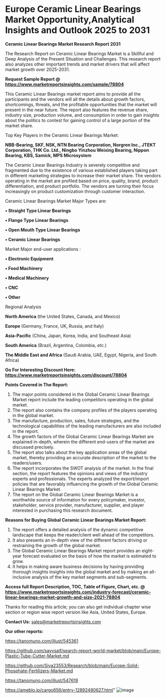 # Europe Ceramic Linear Bearings Market Opportunity,Analytical Insights and Outlook 2025 to 2031

<strong>Ceramic Linear Bearings Market Research Report 2031</strong>

The Research Report on Ceramic Linear Bearings Market is a Skillful and Deep Analysis of the Present Situation and Challenges. This research report also analyzes other important trends and market drivers that will affect market growth over 2025-2031.

<strong>Request Sample Report @ <a href=https://www.marketreportsinsights.com/sample/78804>https://www.marketreportsinsights.com/sample/78804</a></strong>

This Ceramic Linear Bearings market report aims to provide all the participants and the vendors will all the details about growth factors, shortcomings, threats, and the profitable opportunities that the market will present in the near future. The report also features the revenue share, industry size, production volume, and consumption in order to gain insights about the politics to contest for gaining control of a large portion of the market share.

Top Key Players in the Ceramic Linear Bearings Market:

<strong>NBB-Bearing, SKF, NSK, NTN Bearing Corporation, Norgren Inc., JTEKT Corporation, THK Co. Ltd., Ningbo Yinzhou Weixing Bearing, Nippon Bearing, KBS, Samick, MPS Microsystem</strong>

The Ceramic Linear Bearings Industry is severely competitive and fragmented due to the existence of various established players taking part in different marketing strategies to increase their market share. The vendors operating in the market are profiled based on price, quality, brand, product differentiation, and product portfolio. The vendors are turning their focus increasingly on product customization through customer interaction.

Ceramic Linear Bearings Market Major Types are:

<strong>• Straight Type Linear Bearings

• Flange Type Linear Bearings

• Open Mouth Type Linear Bearings

• Ceramic Linear Bearings</strong>

Market Major end-user applications :

<strong>• Electronic Equipment

• Food Machinery

• Medical Machinery

• CNC

• Other</strong>

Regional Analysis

</u><strong><b>North America</b></strong> (the United States, Canada, and Mexico)

<strong><b>Europe </b></strong>(Germany, France, UK, Russia, and Italy)

<strong><b>Asia-Pacific</b></strong> (China, Japan, Korea, India, and Southeast Asia)

<strong><b>South America</b></strong> (Brazil, Argentina, Colombia, etc.)

<strong><b>The Middle East and Africa</b></strong> (Saudi Arabia, UAE, Egypt, Nigeria, and South Africa)

<strong>Go For Interesting Discount Here: <a href=https://www.marketreportsinsights.com/discount/78804>https://www.marketreportsinsights.com/discount/78804</a></strong>

<strong>Points Covered in The Report:</strong>
<ol>
  <li>The major points considered in the Global Ceramic Linear Bearings Market report include the leading competitors operating in the global market.</li>
  <li>The report also contains the company profiles of the players operating in the global market.</li>
  <li>The manufacture, production, sales, future strategies, and the technological capabilities of the leading manufacturers are also included in the report.</li>
  <li>The growth factors of the Global Ceramic Linear Bearings Market are explained in-depth, wherein the different end-users of the market are discussed precisely.</li>
  <li>The report also talks about the key application areas of the global market, thereby providing an accurate description of the market to the readers/users.</li>
  <li>The report incorporates the SWOT analysis of the market. In the final section, the report features the opinions and views of the industry experts and professionals. The experts analyzed the export/import policies that are favorably influencing the growth of the Global Ceramic Linear Bearings Market.</li>
  <li>The report on the Global Ceramic Linear Bearings Market is a worthwhile source of information for every policymaker, investor, stakeholder, service provider, manufacturer, supplier, and player interested in purchasing this research document.</li>
</ol>
<strong>Reasons for Buying Global Ceramic Linear Bearings Market Report:</strong>

<ol>
  <li>The report offers a detailed analysis of the dynamic competitive landscape that keeps the reader/client well ahead of the competitors.</li>
  <li>It also presents an in-depth view of the different factors driving or restraining the growth of the global market.</li>
  <li>The Global Ceramic Linear Bearings Market report provides an eight-year forecast evaluated on the basis of how the market is estimated to grow.</li>
  <li>It helps in making aware business decisions by having providing thorough insights insights into the global market and by making an all-inclusive analysis of the key market segments and sub-segments.</li>
</ol>
<strong>Access full Report Description, TOC, Table of Figure, Chart, etc. @ <a href=https://www.marketreportsinsights.com/industry-forecast/ceramic-linear-bearings-market-growth-and-size-2021-78804>https://www.marketreportsinsights.com/industry-forecast/ceramic-linear-bearings-market-growth-and-size-2021-78804</a></strong>


Thanks for reading this article; you can also get individual chapter wise section or region wise report version like Asia, United States, Europe.

<strong>Contact Us:</strong>
sales@marketreportsinsights.com

<strong>Our other reports:</strong>

<a href=https://tanomuno.com/illust/545361>https://tanomuno.com/illust/545361</a>

<a href=https://github.com/sayysaif/search-report-world-market/blob/main/Europe-Plastic-Tube-Cutter-Market.md>https://github.com/sayysaif/search-report-world-market/blob/main/Europe-Plastic-Tube-Cutter-Market.md</a>

<a href=https://github.com/Siya23553/Research/blob/main/Europe-Solid-Phosphate-Fertilizers-Market.md>https://github.com/Siya23553/Research/blob/main/Europe-Solid-Phosphate-Fertilizers-Market.md</a>

<a href=https://tanomuno.com/illust/547619>https://tanomuno.com/illust/547619</a>

<a href=https://ameblo.jp/cargo656/entry-12892480627.html>https://ameblo.jp/cargo656/entry-12892480627.html</a>"
![image](https://github.com/user-attachments/assets/6ef2bb6d-65f7-4464-aa9f-cd82329eb57a)
